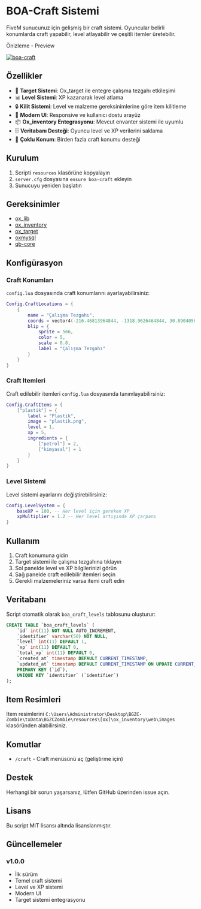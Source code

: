# BOA-Craft Sistemi

FiveM sunucunuz için gelişmiş bir craft sistemi. Oyuncular belirli konumlarda craft yapabilir, level atlayabilir ve çeşitli itemler üretebilir.

Önizleme - Preview

[![boa-craft](https://img.youtube.com/vi/3KJve4siROI/0.jpg)](https://www.youtube.com/watch?v=3KJve4siROI)

## Özellikler

- 🎯 **Target Sistemi**: Ox_target ile entegre çalışma tezgahı etkileşimi
- 📊 **Level Sistemi**: XP kazanarak level atlama
- 🔒 **Kilit Sistemi**: Level ve malzeme gereksinimlerine göre item kilitleme
- 🎨 **Modern UI**: Responsive ve kullanıcı dostu arayüz
- 📦 **Ox_inventory Entegrasyonu**: Mevcut envanter sistemi ile uyumlu
- 🗄️ **Veritabanı Desteği**: Oyuncu level ve XP verilerini saklama
- 📍 **Çoklu Konum**: Birden fazla craft konumu desteği

## Kurulum

1. Scripti `resources` klasörüne kopyalayın
2. `server.cfg` dosyasına `ensure boa-craft` ekleyin
3. Sunucuyu yeniden başlatın

## Gereksinimler

- [ox_lib](https://github.com/overextended/ox_lib)
- [ox_inventory](https://github.com/overextended/ox_inventory)
- [ox_target](https://github.com/overextended/ox_target)
- [oxmysql](https://github.com/overextended/oxmysql)
- [qb-core](https://github.com/qbcore-framework/qb-core)

## Konfigürasyon

### Craft Konumları

`config.lua` dosyasında craft konumlarını ayarlayabilirsiniz:

```lua
Config.CraftLocations = {
    {
        name = "Çalışma Tezgahı",
        coords = vector4(-216.46813964844, -1318.9626464844, 30.890405654907, 271.23385620117),
        blip = {
            sprite = 566,
            color = 5,
            scale = 0.8,
            label = "Çalışma Tezgahı"
        }
    }
}
```

### Craft Itemleri

Craft edilebilir itemleri `config.lua` dosyasında tanımlayabilirsiniz:

```lua
Config.CraftItems = {
    ["plastik"] = {
        label = "Plastik",
        image = "plastik.png",
        level = 1,
        xp = 5,
        ingredients = {
            ["petrol"] = 2,
            ["kimyasal"] = 1
        }
    }
}
```

### Level Sistemi

Level sistemi ayarlarını değiştirebilirsiniz:

```lua
Config.LevelSystem = {
    baseXP = 100, -- Her level için gereken XP
    xpMultiplier = 1.2 -- Her level artışında XP çarpanı
}
```

## Kullanım

1. Craft konumuna gidin
2. Target sistemi ile çalışma tezgahına tıklayın
3. Sol panelde level ve XP bilgilerinizi görün
4. Sağ panelde craft edilebilir itemleri seçin
5. Gerekli malzemeleriniz varsa itemi craft edin

## Veritabanı

Script otomatik olarak `boa_craft_levels` tablosunu oluşturur:

```sql
CREATE TABLE `boa_craft_levels` (
    `id` int(11) NOT NULL AUTO_INCREMENT,
    `identifier` varchar(50) NOT NULL,
    `level` int(11) DEFAULT 1,
    `xp` int(11) DEFAULT 0,
    `total_xp` int(11) DEFAULT 0,
    `created_at` timestamp DEFAULT CURRENT_TIMESTAMP,
    `updated_at` timestamp DEFAULT CURRENT_TIMESTAMP ON UPDATE CURRENT_TIMESTAMP,
    PRIMARY KEY (`id`),
    UNIQUE KEY `identifier` (`identifier`)
);
```

## Item Resimleri

Item resimlerini `C:\Users\Administrator\Desktop\BGZC-Zombie\txData\BGZCZombie\resources\[ox]\ox_inventory\web\images` klasöründen alabilirsiniz.

## Komutlar

- `/craft` - Craft menüsünü aç (geliştirme için)

## Destek

Herhangi bir sorun yaşarsanız, lütfen GitHub üzerinden issue açın.

## Lisans

Bu script MIT lisansı altında lisanslanmıştır.

## Güncellemeler

### v1.0.0
- İlk sürüm
- Temel craft sistemi
- Level ve XP sistemi
- Modern UI
- Target sistemi entegrasyonu
